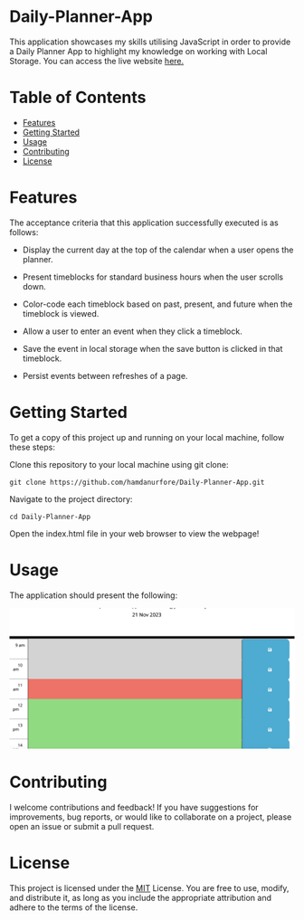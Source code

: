 # Daily-Planner-App
This application showcases my skills utilising JavaScript in order to provide a Daily Planner App to highlight my knowledge on working with Local Storage. You can access the live website [here.](https://hamdanurfore.github.io/Daily-Planner-App/)


# Table of Contents
- [Features](#features)
- [Getting Started](#getting-started)
- [Usage](#usage)
- [Contributing](#contributing)
- [License](#license)

# Features
The acceptance criteria that this application successfully executed is as  follows:

- Display the current day at the top of the calendar when a user opens the planner.

- Present timeblocks for standard business hours when the user scrolls down.

- Color-code each timeblock based on past, present, and future when the timeblock is viewed.

- Allow a user to enter an event when they click a timeblock.

- Save the event in local storage when the save button is clicked in that timeblock.

- Persist events between refreshes of a page.

# Getting Started
To get a copy of this project up and running on your local machine, follow these steps:

Clone this repository to your local machine using git clone:
```
git clone https://github.com/hamdanurfore/Daily-Planner-App.git
```

Navigate to the project directory:

```
cd Daily-Planner-App
```

Open the index.html file in your web browser to view the webpage!

# Usage
The application should present the following:

![screenshot of webpage](assets/planner-screenshot.png)

# Contributing

I welcome contributions and feedback! If you have suggestions for improvements, bug reports, or would like to collaborate on a project, please open an issue or submit a pull request.

# License

This project is licensed under the [MIT](https://github.com/hamdanurfore/Daily-Planner-App/blob/main/LICENSE) License. You are free to use, modify, and distribute it, as long as you include the appropriate attribution and adhere to the terms of the license.

